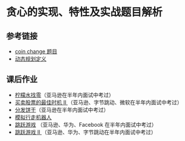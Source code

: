 # 贪心的实现、特性及实战题目解析

## 参考链接

- [ coin change 题目](https://leetcode-cn.com/problems/coin-change/)
- [动态规划定义](https://zh.wikipedia.org/wiki/动态规划)

## 课后作业

- [柠檬水找零](https://leetcode-cn.com/problems/lemonade-change/description/)（亚马逊在半年内面试中考过）
- [买卖股票的最佳时机 II ](https://leetcode-cn.com/problems/best-time-to-buy-and-sell-stock-ii/description/)（亚马逊、字节跳动、微软在半年内面试中考过）
- [分发饼干](https://leetcode-cn.com/problems/assign-cookies/description/)（亚马逊在半年内面试中考过）
- [模拟行走机器人](https://leetcode-cn.com/problems/walking-robot-simulation/description/)
- [跳跃游戏](https://leetcode-cn.com/problems/jump-game/) （亚马逊、华为、Facebook 在半年内面试中考过）
- [跳跃游戏 II ](https://leetcode-cn.com/problems/jump-game-ii/)（亚马逊、华为、字节跳动在半年内面试中考过）